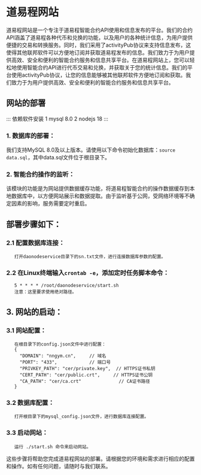 # 道易程网站
道易程网站是一个专注于道易程智能合约API使用和信息发布的平台。我们的合约API涵盖了道易程各种代币和兑换的功能，以及用户的各种统计信息，为用户提供便捷的交易和转换服务。同时，我们采用了activityPub协议来支持信息发布，这使得其他联邦软件可以方便地订阅并获取道易程发布的信息。我们致力于为用户提供高效、安全和便利的智能合约服务和信息共享平台。在道易程网站上，您可以轻松地使用智能合约API进行代币交易和兑换，并获取关于您的统计信息。我们的平台使用activityPub协议，让您的信息能够被其他联邦软件方便地订阅和获取。我们致力于为用户提供高效、安全和便利的智能合约服务和信息共享平台。

## 网站的部署

::: 依赖软件安装
1 mysql 8.0
2 nodejs 18 
:::

### 1. 数据库的部署：
   我们支持MySQL 8.0及以上版本。请使用以下命令初始化数据库：`source data.sql`，其中data.sql文件位于根目录下。

### 2. 智能合约操作的监听：
   该模块的功能是为网站提供数据缓存功能，将道易程智能合约的操作数据缓存到本地数据库中，以方便网站展示和数据提取。由于监听基于公网，受网络环境等不确定因素的影响，服务需要定时重启。

  ## 部署步骤如下：
   ### 2.1 配置数据库连接：
       打开daonodeservice目录下的sn.txt文件，进行连接数据库参数的配置。
  ### 2.2 在Linux终端输入`crontab -e`，添加定时任务脚本命令：
       5 * * * * /root/daonodeservice/start.sh
       注意：这里要求使用绝对路径。

## 3. 网站的启动：

   ### 3.1 网站配置：
       在根目录下的config.json文件中进行配置：
       {
         "DOMAIN": "nngym.cn",     // 域名
         "PORT": "433",            // 端口号
         "PRIVKEY_PATH": "cer/private.key",  // HTTPS证书私钥
         "CERT_PATH": "cer/public.crt",     // HTTPS证书公钥
         "CA_PATH": "cer/ca.crt"              // CA证书路径
       }
   ### 3.2 数据库配置：
       打开根目录下的mysql_config.json文件，进行数据库连接配置。
  ### 3.3 启动网站：
       运行 ./start.sh 命令来启动网站。

这些步骤将帮助您完成道易程网站的部署。请根据您的环境和需求进行相应的配置和操作。如有任何问题，请随时与我们联系。
